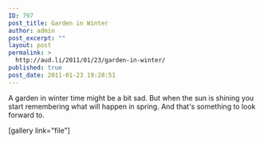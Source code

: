 ```yaml
---
ID: 797
post_title: Garden in Winter
author: admin
post_excerpt: ""
layout: post
permalink: >
  http://aud.li/2011/01/23/garden-in-winter/
published: true
post_date: 2011-01-23 19:28:51
---
```

A garden in winter time might be a bit sad. But when the sun is shining you start remembering what will happen in spring. And that's something to look forward to.

[gallery link="file"]